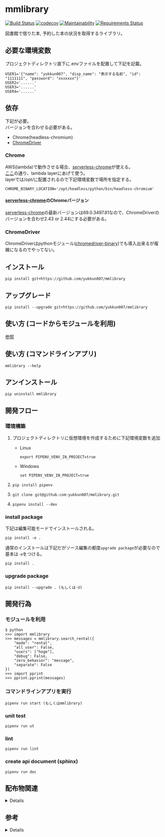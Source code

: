 # mmlibrary

[![Build Status](https://travis-ci.org/yukkun007/mmlibrary.svg?branch=master)](https://travis-ci.org/yukkun007/mmlibrary)
[![codecov](https://codecov.io/gh/yukkun007/mmlibrary/branch/master/graph/badge.svg)](https://codecov.io/gh/yukkun007/mmlibrary)
[![Maintainability](https://api.codeclimate.com/v1/badges/3cfd46f37e08d3772808/maintainability)](https://codeclimate.com/github/yukkun007/mmlibrary/maintainability)
[![Requirements Status](https://requires.io/github/yukkun007/mmlibrary/requirements.svg?branch=master)](https://requires.io/github/yukkun007/mmlibrary/requirements/?branch=master)

図書館で借りた本, 予約した本の状況を取得するライブラリ。

## 必要な環境変数

プロジェクトディレクトリ直下に.envファイルを配置して下記を記載。

```(sh)
USER1='{"name": "yukkun007", "disp_name": "表示する名前", "id": "1111111", "password": "xxxxxxx"}'
USER2='......'
USER3='......'
USER4='......'
```

## 依存

下記が必要。  
バージョンを合わせる必要がある。  

- Chrome(headless-chromium)
- [ChromeDriver](https://sites.google.com/a/chromium.org/chromedriver/downloads)

### Chrome

AWS(lambda)で動作させる場合、[serverless-chrome](https://github.com/adieuadieu/serverless-chrome/releases)が使える。  
[ここ](https://hacknote.jp/archives/49974/)の通り、lambda layerにあげて使う。  
layerでは/opt/に配置されるので下記環境変数で場所を指定する。  

```(sh)
CHROME_BINARY_LOCATION='/opt/headless/python/bin/headless-chromium'
```

#### [serverless-chrome](https://github.com/adieuadieu/serverless-chrome/releases)のChromeバージョン

[serverless-chrome](https://github.com/adieuadieu/serverless-chrome/releases)の最新バージョンは69.0.3497.81なので、ChromeDriverのバージョンを合わせ2.43 or 2.44にする必要がある。  

### ChromeDriver

ChromeDriverはpythonモジュール([chromedriver-binary](https://pypi.org/project/chromedriver-binary/#history))でも導入出来るが複雑になるのでやってない。

## インストール

```(sh)
pip install git+https://github.com/yukkun007/mmlibrary
```

## アップグレード

```(sh)
pip install --upgrade git+https://github.com/yukkun007/mmlibrary
```

## 使い方 (コードからモジュールを利用)

[参照](#モジュールを利用)

## 使い方 (コマンドラインアプリ)

```(sh)
mmlibrary --help
```

## アンインストール

```(sh)
pip uninstall mmlibrary
```

## 開発フロー

### 環境構築

1. プロジェクトディレクトリに仮想環境を作成するために下記環境変数を追加

   - Linux

     ```(sh)
     export PIPENV_VENV_IN_PROJECT=true
     ```

   - Windows

     ```(sh)
     set PIPENV_VENV_IN_PROJECT=true
     ```

1. `pip install pipenv`
1. `git clone git@github.com:yukkun007/mmlibrary.git`
1. `pipenv install --dev`

### install package

下記は編集可能モードでインストールされる。

```(sh)
pip install -e .
```

通常のインストールは下記だがソース編集の都度`upgrade package`が必要なので基本は`-e`をつける。

```(sh)
pip install .
```

### upgrade package

```(sh)
pip install --upgrade . (もしくは-U)
```

## 開発行為

### モジュールを利用

```(python)
$ python
>>> import mmlibrary
>>> messages = mmlibrary.search_rental({
    "mode": "rental",
    "all_user": False,
    "users": ["hoge"],
    "debug": False,
    "zero_behavior": "message",
    "separate": False
})
>>> import pprint
>>> pprint.pprint(messages)
```

### コマンドラインアプリを実行

```(sh)
pipenv run start (もしくはmmlibrary)
```

### unit test

```(sh)
pipenv run ut
```

### lint

```(sh)
pipenv run lint
```

### create api document (sphinx)

```(sh)
pipenv run doc
```

## 配布物関連

<details>

### ソースコード配布物の作成

dist/ 以下に mmlibrary-0.0.1.tar.gz が生成される。

```(sh)
python setup.py sdist
```

### ソースコード配布物から pip でインストール

```(sh)
pip install mmlibrary-0.0.1-tar.gz
```

### ビルド済み配布物(wheel 形式)の作成

dist/ 以下に mmlibrary-0.0.1-py3-none-any.whl が生成される。

```(sh)
python setup.py bdist_wheel (wheelパッケージが必要)
```

### ビルド済み配布物(wheel 形式)から pip でインストール

```(sh)
pip install mmlibrary-0.0.1-py3-none-any.whl
```

</details>

## 参考

<details>

### パッケージング/開発環境

- <https://techblog.asahi-net.co.jp/entry/2018/06/15/162951>
- <https://techblog.asahi-net.co.jp/entry/2018/11/19/103455>

### コマンドライン引数のパース

- <https://qiita.com/kzkadc/items/e4fc7bc9c003de1eb6d0>

### 環境変数の定義

- <https://pod.hatenablog.com/entry/2019/04/29/164109>

### TravisCIでファイルを(簡単に)暗号化して使用する

- <https://qiita.com/kmats@github/items/d22fd856883e6c16d7ea>

</details>
